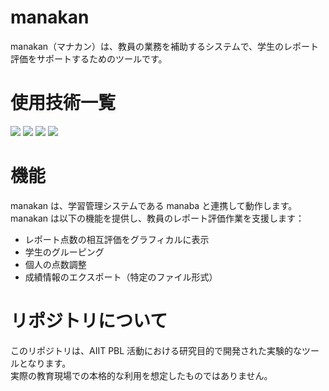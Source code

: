 # manakan

manakan（マナカン）は、教員の業務を補助するシステムで、学生のレポート評価をサポートするためのツールです。

# 使用技術一覧

<p style="display: inline">
  <img src="https://img.shields.io/badge/-Electron-000000.svg?logo=Electron&style=for-the-badge&logoColor=61DAFB">
  <img src="https://img.shields.io/badge/-Node.js-000000.svg?logo=node.js&style=for-the-badge">
  <img src="https://img.shields.io/badge/-React-000000?style=for-the-badge&logo=react&logoColor=61DAFB">
  <img src="https://img.shields.io/badge/-TailwindCSS-000000.svg?logo=tailwindcss&style=for-the-badge">

# 機能

manakan は、学習管理システムである manaba と連携して動作します。
manakan は以下の機能を提供し、教員のレポート評価作業を支援します：

- レポート点数の相互評価をグラフィカルに表示
- 学生のグルーピング
- 個人の点数調整
- 成績情報のエクスポート（特定のファイル形式）

# リポジトリについて

このリポジトリは、AIIT PBL 活動における研究目的で開発された実験的なツールとなります。  
実際の教育現場での本格的な利用を想定したものではありません。

